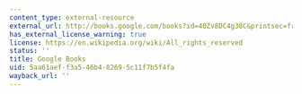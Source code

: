 ```yaml
---
content_type: external-resource
external_url: http://books.google.com/books?id=40Zv8DC4g38C&printsec=frontcover
has_external_license_warning: true
license: https://en.wikipedia.org/wiki/All_rights_reserved
status: ''
title: Google Books
uid: 5aa61aef-f3a5-46b4-8269-5c11f7b5f4fa
wayback_url: ''
---
```

